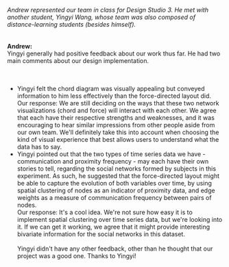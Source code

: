 <i>Andrew represented our team in class for Design Studio 3.  He met with another student, Yingyi Wang, whose team was also composed of distance-learning students (besides himself).</i>  
<br /><br />
<b>Andrew:</b>
<br />
Yingyi generally had positive feedback about our work thus far.  He had two main comments about our design implementation.  
<br /><br />
<ul>
<li>Yingyi felt the chord diagram was visually appealing but conveyed information to him less effectively than the force-directed layout did.  
<br />
	Our response: We are still deciding on the ways that these two network visualizations (chord and force) will interact with each other.  We agree that each have their respective strengths and weaknesses, and it was encouraging to hear similar impressions from other people aside from our own team.  We'll definitely take this into account when choosing the kind of visual experience that best allows users to understand what the data has to say.
<br />
<li>Yingyi pointed out that the two types of time series data we have - communication and proximity frequency - may each have their own stories to tell, regarding the social networks formed by subjects in this experiment.  As such, he suggested that the force-directed layout might be able to capture the evolution of both variables over time, by using spatial clustering of nodes as an indicator of proximity data, and edge weights as a measure of communication frequency between pairs of nodes.  
<br />
	Our response: It's a cool idea.  We're not sure how easy it is to implement spatial clustering over time series data, but we're looking into it.  If we can get it working, we agree that it might provide interesting bivariate information for the social networks in this dataset.  
<br /><br />
Yingyi didn't have any other feedback, other than he thought that our project was a good one.  Thanks to Yingyi!